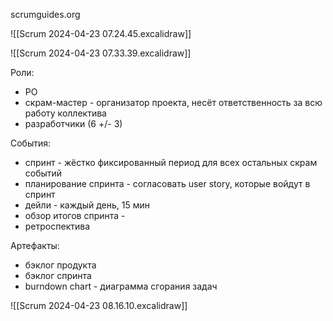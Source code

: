 scrumguides.org

![[Scrum 2024-04-23 07.24.45.excalidraw]]


![[Scrum 2024-04-23 07.33.39.excalidraw]]

Роли:
- PO
- скрам-мастер - организатор проекта, несёт ответственность за всю работу коллектива
- разработчики (6 +/- 3)

События:
- спринт - жёстко фиксированный период для всех остальных скрам событий
- планирование спринта - согласовать user story, которые войдут в спринт
- дейли - каждый день, 15 мин
- обзор итогов спринта - 
- ретроспектива

Артефакты:
- бэклог продукта
- бэклог спринта
- burndown chart - диаграмма сгорания задач

![[Scrum 2024-04-23 08.16.10.excalidraw]]